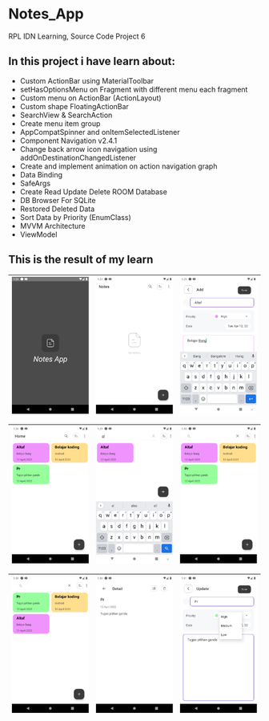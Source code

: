 # Notes_App
RPL IDN Learning, Source Code Project 6

## In this project i have learn about:
- Custom ActionBar using MaterialToolbar
- setHasOptionsMenu on Fragment with different menu each fragment
- Custom menu on ActionBar (ActionLayout)
- Custom shape FloatingActionBar
- SearchView & SearchAction
- Create menu item group
- AppCompatSpinner and onItemSelectedListener
- Component Navigation v2.4.1
- Change back arrow icon navigation using addOnDestinationChangedListener
- Create and implement animation on action navigation graph
- Data Binding
- SafeArgs
- Create Read Update Delete ROOM Database
- DB Browser For SQLite
- Restored Deleted Data
- Sort Data by Priority (EnumClass)
- MVVM Architecture
- ViewModel

## This is the result of my learn

|<img src="/images/ss1.png"/>|<img src="/images/ss2.png"/>|<img src="/images/ss3.png"/>|
| :--: | :--: | :--: |

|<img src="/images/ss4.png"/>|<img src="/images/ss5.png"/>|<img src="/images/ss6.png"/>|
| :--: | :--: | :--: |

|<img src="/images/ss7.png"/>|<img src="/images/ss8.png"/>|<img src="/images/ss9.png"/>|
| :--: | :--: | :--: |
